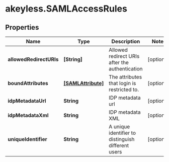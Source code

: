 # akeyless.SAMLAccessRules

## Properties

Name | Type | Description | Notes
------------ | ------------- | ------------- | -------------
**allowedRedirectURIs** | **[String]** | Allowed redirect URIs after the authentication | [optional] 
**boundAttributes** | [**[SAMLAttribute]**](SAMLAttribute.md) | The attributes that login is restricted to. | [optional] 
**idpMetadataUrl** | **String** | IDP metadata url | [optional] 
**idpMetadataXml** | **String** | IDP metadata XML | [optional] 
**uniqueIdentifier** | **String** | A unique identifier to distinguish different users | [optional] 


